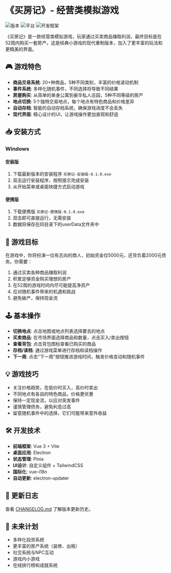 # 《买房记》- 经营类模拟游戏

![版本](https://img.shields.io/badge/版本-0.1.0-blue)
![平台](https://img.shields.io/badge/平台-Windows-brightgreen)
![开发框架](https://img.shields.io/badge/框架-Vue_3_+_Electron-orange)

《买房记》是一款经营类模拟游戏，玩家通过买卖商品赚取利润，最终目标是在52周内购买一套房产。这是经典小游戏的现代重制版本，加入了更丰富的玩法和更精美的界面。

## 🎮 游戏特色

- **商品交易系统**: 20+种商品，5种不同类别，丰富的价格波动机制
- **事件系统**: 多样化随机事件，不同选择将导致不同结果
- **房屋购买**: 从简单的单身公寓到豪华私人庄园，5种不同等级的房产
- **地点切换**: 5个独特交易地点，每个地点有特色商品和价格差异
- **自动存档**: 智能的自动存档系统，确保游戏进度不会丢失
- **现代界面**: 精心设计的UI，让游戏操作更加直观和舒适

## 📥 安装方式

### Windows

#### 安装版
1. 下载最新版本的安装程序 `买房记-安装版-0.1.0.exe`
2. 双击运行安装程序，按照提示完成安装
3. 从开始菜单或桌面快捷方式启动游戏

#### 便携版
1. 下载便携版 `买房记-便携版-0.1.0.exe`
2. 双击即可直接运行，无需安装
3. 数据将保存在同目录下的userData文件夹中

## 🎯 游戏目标

在游戏中，你将扮演一位有志向的商人，初始资金仅5000元，还背负着2000元债务。你需要：

1. 通过买卖各种商品赚取利润
2. 积累足够资金购买理想的房产
3. 在52周的游戏时间内尽可能提高净资产
4. 应对随机事件带来的机遇和挑战
5. 避免破产，保持现金流

## 🕹️ 基本操作

- **切换地点**: 点击地图或地点列表选择要去的地点
- **买卖商品**: 在市场界面选择商品和数量，点击买入/卖出按钮
- **查看背包**: 点击背包图标查看已购买的商品
- **存档/读档**: 通过游戏菜单进行存档和读档操作
- **下一周**: 点击"下一周"按钮推进游戏时间，触发价格变动和随机事件

## 💡 游戏技巧

- 关注价格趋势，在低价时买入，高价时卖出
- 不同地点有各自的特色商品，价格更优惠
- 保持一定现金流，以应对突发事件
- 谨慎管理债务，避免利息过高
- 留意随机事件中的选择，它们可能带来意外收益

## 🛠️ 开发技术

- **前端框架**: Vue 3 + Vite
- **桌面应用**: Electron
- **状态管理**: Pinia
- **UI设计**: 自定义组件 + TailwindCSS
- **国际化**: vue-i18n
- **自动更新**: electron-updater

## 📝 更新日志

查看 [CHANGELOG.md](./CHANGELOG.md) 了解版本更新历史。

## 🔮 未来计划

- 多样化投资系统
- 更丰富的房产系统（装修、出租）
- 社交系统与NPC互动
- 游戏内小游戏
- 在线排行榜和成就系统
